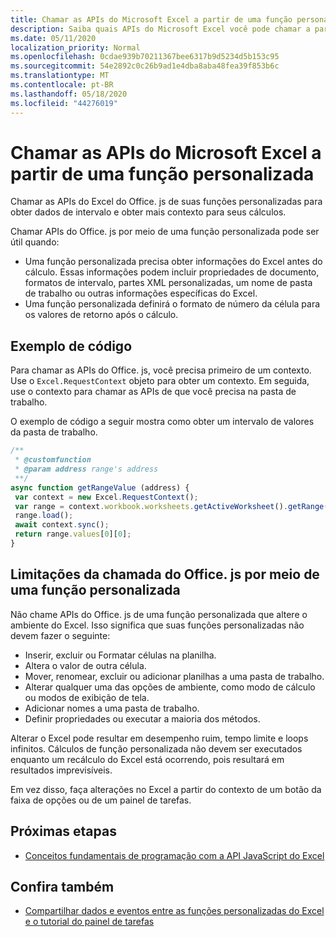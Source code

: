 ```yaml
---
title: Chamar as APIs do Microsoft Excel a partir de uma função personalizada
description: Saiba quais APIs do Microsoft Excel você pode chamar a partir de sua função personalizada.
ms.date: 05/11/2020
localization_priority: Normal
ms.openlocfilehash: 0cdae939b70211367bee6317b9d5234d5b153c95
ms.sourcegitcommit: 54e2892c0c26b9ad1e4dba8aba48fea39f853b6c
ms.translationtype: MT
ms.contentlocale: pt-BR
ms.lasthandoff: 05/18/2020
ms.locfileid: "44276019"
---
```

# <a name="call-microsoft-excel-apis-from-a-custom-function"></a>Chamar as APIs do Microsoft Excel a partir de uma função personalizada

Chamar as APIs do Excel do Office. js de suas funções personalizadas para obter dados de intervalo e obter mais contexto para seus cálculos.

Chamar APIs do Office. js por meio de uma função personalizada pode ser útil quando:

- Uma função personalizada precisa obter informações do Excel antes do cálculo. Essas informações podem incluir propriedades de documento, formatos de intervalo, partes XML personalizadas, um nome de pasta de trabalho ou outras informações específicas do Excel.
- Uma função personalizada definirá o formato de número da célula para os valores de retorno após o cálculo.

## <a name="code-sample"></a>Exemplo de código

Para chamar as APIs do Office. js, você precisa primeiro de um contexto. Use o `Excel.RequestContext` objeto para obter um contexto. Em seguida, use o contexto para chamar as APIs de que você precisa na pasta de trabalho.

O exemplo de código a seguir mostra como obter um intervalo de valores da pasta de trabalho.

```JavaScript
/**
 * @customfunction
 * @param address range's address
 **/
async function getRangeValue (address) {
 var context = new Excel.RequestContext();
 var range = context.workbook.worksheets.getActiveWorksheet().getRange(address);
 range.load();
 await context.sync();
 return range.values[0][0];
}
```

## <a name="limitations-of-calling-officejs-through-a-custom-function"></a>Limitações da chamada do Office. js por meio de uma função personalizada

Não chame APIs do Office. js de uma função personalizada que altere o ambiente do Excel. Isso significa que suas funções personalizadas não devem fazer o seguinte:

- Inserir, excluir ou Formatar células na planilha.
- Altera o valor de outra célula.
- Mover, renomear, excluir ou adicionar planilhas a uma pasta de trabalho.
- Alterar qualquer uma das opções de ambiente, como modo de cálculo ou modos de exibição de tela.
- Adicionar nomes a uma pasta de trabalho.
- Definir propriedades ou executar a maioria dos métodos.

Alterar o Excel pode resultar em desempenho ruim, tempo limite e loops infinitos. Cálculos de função personalizada não devem ser executados enquanto um recálculo do Excel está ocorrendo, pois resultará em resultados imprevisíveis.

Em vez disso, faça alterações no Excel a partir do contexto de um botão da faixa de opções ou de um painel de tarefas.

## <a name="next-steps"></a>Próximas etapas

- [Conceitos fundamentais de programação com a API JavaScript do Excel](../reference/overview/excel-add-ins-reference-overview.md)

## <a name="see-also"></a>Confira também

- [Compartilhar dados e eventos entre as funções personalizadas do Excel e o tutorial do painel de tarefas](../tutorials/share-data-and-events-between-custom-functions-and-the-task-pane-tutorial.md)
